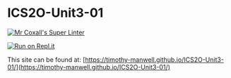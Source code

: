 # ICS2O-Unit3-01

[![Mr Coxall's Super Linter](https://github.com/timothy-manwell/ICS2O-Unit3-01/workflows/Mr%20Coxall's%20Super%20Linter/badge.svg)](https://github.com/timothy-manwell/ICS2O-Unit3-01/actions)

[![Run on Repl.it](https://repl.it/badge/github/timothy-manwell/ICS2O-Unit3-01)](https://repl.it/github/timothy-manwell/ICS2O-Unit3-01)

This site can be found at: [https://timothy-manwell.github.io/ICS2O-Unit3-01/](https://timothy-manwell.github.io/ICS2O-Unit3-01/)
